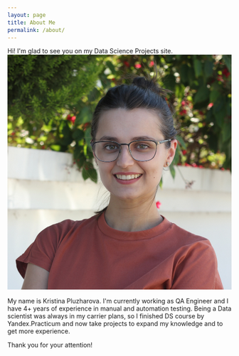 ```yaml
---
layout: page
title: About Me
permalink: /about/
---
```


Hi! I'm glad to see you on my Data Science Projects site. ![me](./IMG_1094_min.jpg "IMG_1094_min")

My name is Kristina Pluzharova. I'm currently working as QA Engineer and I have 4+ years of experience in manual and automation testing.
Being a Data scientist was always in my carrier plans, so I finished DS course by Yandex.Practicum and now take projects to expand my knowledge and to get more experience.

Thank you for your attention! 


